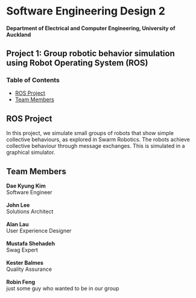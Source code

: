 # Software Engineering Design 2
#### Department of Electrical and Computer Engineering, University of Auckland
## Project 1: Group robotic behavior simulation using Robot Operating System (ROS)

### Table of Contents
* [ROS Project](#about)
* [Team Members](#team-members)

## <a name="about"></a>ROS Project
In this project, we simulate small groups of robots that show simple collective behaviours, as explored in Swarm Robotics. The robots achieve collective behaviour through message exchanges. This is simulated in a graphical simulator.

## <a name="team-members"></a>Team Members
<strong>Dae Kyung Kim</strong><br/>
Software Engineer<br/><br/>
<strong>John Lee</strong><br/>
Solutions Architect<br/><br/>
<strong>Alan Lau</strong><br/>
User Experience Designer<br/><br/>
<strong>Mustafa Shehadeh</strong><br/>
Swag Expert<br/><br/>
<strong>Kester Balmes</strong><br/>
Quality Assurance<br/><br/>
<strong>Robin Feng</strong><br/>
just some guy who wanted to be in our group
